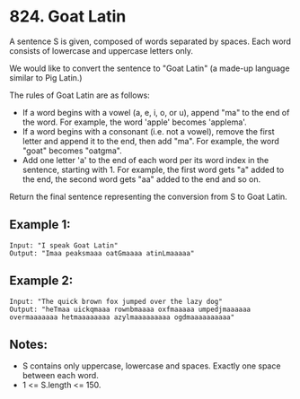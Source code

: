 # 824. Goat Latin

A sentence S is given, composed of words separated by spaces. Each word consists of lowercase and uppercase letters only.

We would like to convert the sentence to "Goat Latin" (a made-up language similar to Pig Latin.)

The rules of Goat Latin are as follows:

* If a word begins with a vowel (a, e, i, o, or u), append "ma" to the end of the word. For example, the word 'apple' becomes 'applema'.
* If a word begins with a consonant (i.e. not a vowel), remove the first letter and append it to the end, then add "ma". For example, the word "goat" becomes "oatgma".
* Add one letter 'a' to the end of each word per its word index in the sentence, starting with 1. For example, the first word gets "a" added to the end, the second word gets "aa" added to the end and so on.

Return the final sentence representing the conversion from S to Goat Latin. 

## Example 1:

```
Input: "I speak Goat Latin"
Output: "Imaa peaksmaaa oatGmaaaa atinLmaaaaa"
```

## Example 2:

```
Input: "The quick brown fox jumped over the lazy dog"
Output: "heTmaa uickqmaaa rownbmaaaa oxfmaaaaa umpedjmaaaaaa overmaaaaaaa hetmaaaaaaaa azylmaaaaaaaaa ogdmaaaaaaaaaa"
```

## Notes:

* S contains only uppercase, lowercase and spaces. Exactly one space between each word.
* 1 <= S.length <= 150.
